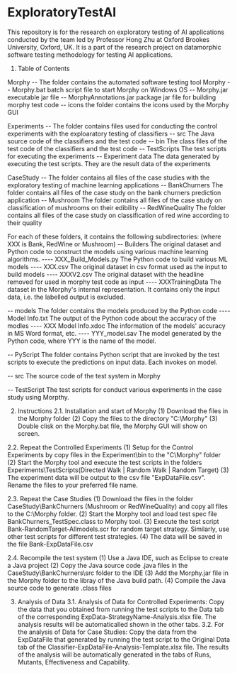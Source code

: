 # ExploratoryTestAI
This repository is for the research on exploratory testing of AI applications conducted by the team led by Professor Hong Zhu at Oxford Brookes University, Oxford, UK. It is a part of the research project on datamorphic software testing methodology for testing AI applications.

1. Table of Contents

Morphy -- The folder contains the automated software testing tool Morphy
-- Morphy.bat   batch script file to start Morphy on Windows OS
-- Morphy.jar   executable jar file
-- MorphyAnnotations.jar  package jar file for building morphy test code
-- icons        the folder contains the icons used by the Morphy GUI

Experiments -- The folder contains files used for conducting the control experiments with the exploaratory testing of classifiers 
-- src    The Java source code of the classifiers and the test code
-- bin    The class files of the test code of the classifiers and the test code
-- TestScripts  The test scripts for executing the experiments
-- Experiment data  The data generated by executing the test scripts. They are the result data of the experiments

CaseStudy -- The folder contains all files of the case studies with the exploratory testing of machine learning applications
-- BankChurners   The folder contains all files of the case study on the bank churners prediction application
-- Mushroom       The folder contains all files of the case study on classification of mushrooms on their edibility
-- RedWineQuality The folder contains all files of the case study on classification of red wine according to their quality 

For each of these folders, it contains the following subdirectories: (where XXX is Bank, RedWine or Mushroom)
-- Builders   The original dataset and Python code to construct the models using various machine learning algorithms.
---- XXX_Build_Models.py    The Python code to build various ML models
---- XXX.csv    The original dataset in csv format used as the input to build models
---- XXXV2.csv  The original dataset with the headline removed for used in morphy test code as input 
---- XXXTrainingData The dataset in the Morphy's internal representation. It contains only the input data, i.e. the labelled output is excluded. 

-- models   The folder contains the models produced by the Python code
---- Model Info.txt   The output of the Python code about the accuracy of the modles
---- XXX Model Info.xdoc    The information of the models' accuracy in MS Word format, etc. 
---- YYY_model.sav    The model generated by the Python code, where YYY is the name of the model. 

-- PyScript   The folder contains Python script that are invoked by the test scripts to execute the predictions on input data. Each invokes on model. 

-- src    The source code of the test system in Morphy 

-- TestScript The test scripts for conduct various experiments in the case study using Morpthy. 

2. Instructions
2.1. Installation and start of Morphy
(1) Download the files in the Morphy folder
(2) Copy the files to the directory "C:\Morphy"
(3) Double clisk on the Morphy.bat file, the Morphy GUI will show on screen. 

2.2. Repeat the Controlled Experiments
(1) Setup for the Control Experiments by copy files in the Experiment\bin to the "C\Morphy" folder
(2) Start the Morphy tool and execute the test scripts in the folders Experiments\TestScripts\(Directed Walk | Random Walk | Random Target)
(3) The experiment data will be output to the csv file "ExpDataFile.csv". Rename the files to your preferred file name. 

2.3. Repeat the Case Studies
(1) Download the files in the folder CaseStudy\BankChurners (Mushroom or RedWineQuality) and copy all files to the C:\Morphy folder. 
(2) Start the Morphy tool and load test spec file BankChurners_TestSpec.class to Morphy tool. 
(3) Execute the test script Bank-RandomTarget-Allmodels.scr for random target strategy. Similarly, use other test scripts for different test strategies. 
(4) The data will be saved in the file Bank-ExpDataFile.csv 

2.4. Recompile the test system
(1) Use a Java IDE, such as Eclipse to create a Java project
(2) Copy the Java source code .java files in the CaseStudy\BankChurners\src folder to the IDE
(3) Add the Morphy.jar file in the Morphy folder to the libray of the Java build path. 
(4) Compile the Java source code to generate .class files

3. Analysis of Data
3.1. Analysis of Data for Controlled Experiments:
Copy the data that you obtained from running the test scripts to the Data tab of the corresponding ExpData-StrategyName-Analysis.xlsx file. The analysis results will be automaticalled shown in the other tabs. 
3.2. For the analysis of Data for Case Studies:
Copy the data from the ExpDataFile that generated by running the test script to the Original Data tab of the Classifier-ExpDataFile-Analysis-Template.xlsx file. The results of the analysis will be automatically generated in the tabs of Runs, Mutants, Effectiveness and Capability. 
